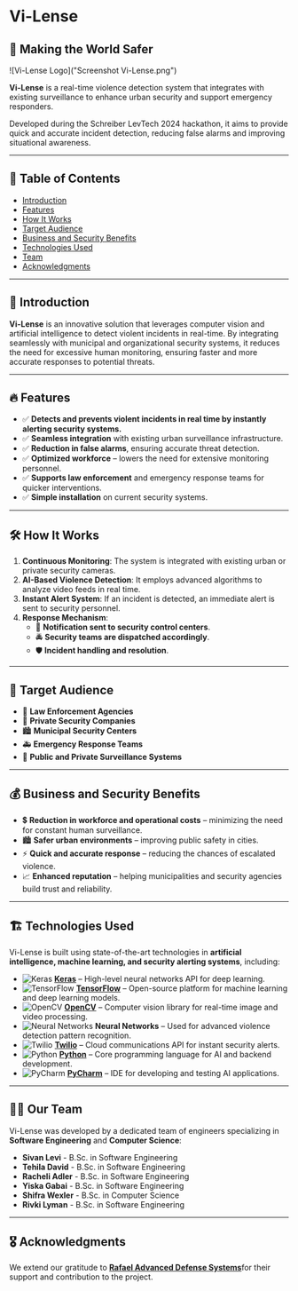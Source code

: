 # Vi-Lense

## 📌 Making the World Safer

![Vi-Lense Logo]("Screenshot Vi-Lense.png")

**Vi-Lense** is a real-time violence detection system that integrates with existing surveillance to enhance urban security and support emergency responders. 

Developed during the Schreiber LevTech 2024 hackathon, it aims to provide quick and accurate incident detection, reducing false alarms and improving situational awareness.

---

## 📖 Table of Contents

- [Introduction](#introduction)
- [Features](#features)
- [How It Works](#how-it-works)
- [Target Audience](#target-audience)
- [Business and Security Benefits](#business-and-security-benefits)
- [Technologies Used](#technologies-used)
- [Team](#team)
- [Acknowledgments](#acknowledgments)

---

## 🚀 Introduction


**Vi-Lense** is an innovative solution that leverages computer vision and artificial intelligence to detect violent incidents in real-time. By integrating seamlessly with municipal and organizational security systems, it reduces the need for excessive human monitoring, ensuring faster and more accurate responses to potential threats.

---

## 🔥 Features

- ✅ **Detects and prevents violent incidents in real time by instantly alerting security systems.**
- ✅ **Seamless integration** with existing urban surveillance infrastructure.
- ✅ **Reduction in false alarms**, ensuring accurate threat detection.
- ✅ **Optimized workforce** – lowers the need for extensive monitoring personnel.
- ✅ **Supports law enforcement** and emergency response teams for quicker interventions.
- ✅ **Simple installation** on current security systems.

---

## 🛠 How It Works

1. **Continuous Monitoring**: The system is integrated with existing urban or private security cameras.
2. **AI-Based Violence Detection**: It employs advanced algorithms to analyze video feeds in real time.
3. **Instant Alert System**: If an incident is detected, an immediate alert is sent to security personnel.
4. **Response Mechanism**:
   - 📢 **Notification sent to security control centers**.
   - 🚔 **Security teams are dispatched accordingly**.
   - 🛡 **Incident handling and resolution**.

---

## 🎯 Target Audience

- 👮 **Law Enforcement Agencies**
- 🏢 **Private Security Companies**
- 🏙 **Municipal Security Centers**
- 🚑 **Emergency Response Teams**
- 🎥 **Public and Private Surveillance Systems**

---

## 💰 Business and Security Benefits

- 💲 **Reduction in workforce and operational costs** – minimizing the need for constant human surveillance.
- 🏙 **Safer urban environments** – improving public safety in cities.
- ⚡ **Quick and accurate response** – reducing the chances of escalated violence.
- 📈 **Enhanced reputation** – helping municipalities and security agencies build trust and reliability.

---

## 🏗 Technologies Used

Vi-Lense is built using state-of-the-art technologies in **artificial intelligence, machine learning, and security alerting systems**, including:

- ![Keras](https://upload.wikimedia.org/wikipedia/commons/a/ae/Keras_logo.svg) **[Keras](https://keras.io/)** – High-level neural networks API for deep learning.
- ![TensorFlow](https://upload.wikimedia.org/wikipedia/commons/2/2d/Tensorflow_logo.svg) **[TensorFlow](https://www.tensorflow.org/)** – Open-source platform for machine learning and deep learning models.
- ![OpenCV](https://upload.wikimedia.org/wikipedia/commons/3/32/OpenCV_Logo_with_text_svg_version.svg) **[OpenCV](https://opencv.org/)** – Computer vision library for real-time image and video processing.
- ![Neural Networks](https://upload.wikimedia.org/wikipedia/commons/thumb/e/e4/Artificial_neural_network.svg/512px-Artificial_neural_network.svg.png) **Neural Networks** – Used for advanced violence detection pattern recognition.
- ![Twilio](https://upload.wikimedia.org/wikipedia/commons/thumb/2/25/Twilio_logo.png/320px-Twilio_logo.png) **[Twilio](https://www.twilio.com/)** – Cloud communications API for instant security alerts.
- ![Python](https://upload.wikimedia.org/wikipedia/commons/c/c3/Python-logo-notext.svg) **[Python](https://www.python.org/)** – Core programming language for AI and backend development.
- ![PyCharm](https://upload.wikimedia.org/wikipedia/commons/1/1d/PyCharm_Icon.svg) **[PyCharm](https://www.jetbrains.com/pycharm/)** – IDE for developing and testing AI applications.

---

## 👨‍💻 Our Team

Vi-Lense was developed by a dedicated team of engineers specializing in **Software Engineering** and **Computer Science**:

- **Sivan Levi** - B.Sc. in Software Engineering
- **Tehila David** - B.Sc. in Software Engineering
- **Racheli Adler** - B.Sc. in Software Engineering
- **Yiska Gabai** - B.Sc. in Software Engineering
- **Shifra Wexler** - B.Sc. in Computer Science
- **Rivki Lyman** - B.Sc. in Software Engineering

---

## 🎖 Acknowledgments

We extend our gratitude to [**Rafael Advanced Defense Systems**](https://www.rafael.co.il/)for their support and contribution to the project.



